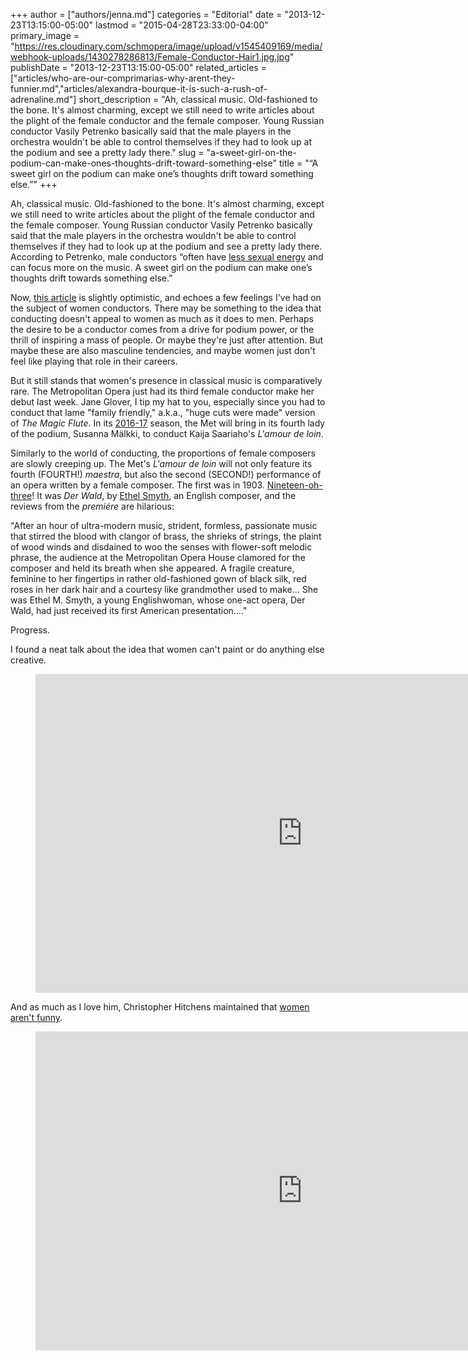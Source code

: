 +++
author = ["authors/jenna.md"]
categories = "Editorial"
date = "2013-12-23T13:15:00-05:00"
lastmod = "2015-04-28T23:33:00-04:00"
primary_image = "https://res.cloudinary.com/schmopera/image/upload/v1545409169/media/webhook-uploads/1430278286813/Female-Conductor-Hair1.jpg.jpg"
publishDate = "2013-12-23T13:15:00-05:00"
related_articles = ["articles/who-are-our-comprimarias-why-arent-they-funnier.md","articles/alexandra-bourque-it-is-such-a-rush-of-adrenaline.md"]
short_description = "Ah, classical music. Old-fashioned to the bone. It&#039;s almost charming, except we still need to write articles about the plight of the female conductor and the female composer. Young Russian conductor Vasily Petrenko basically said that the male players in the orchestra wouldn&#039;t be able to control themselves if they had to look up at the podium and see a pretty lady there."
slug = "a-sweet-girl-on-the-podium-can-make-ones-thoughts-drift-toward-something-else"
title = "“A sweet girl on the podium can make one’s thoughts drift toward something else.”"
+++

Ah, classical music. Old-fashioned to the bone. It's almost charming, except we still need to write articles about the plight of the female conductor and the female composer. Young Russian conductor Vasily Petrenko basically said that the male players in the orchestra wouldn't be able to control themselves if they had to look up at the podium and see a pretty lady there. According to Petrenko, male conductors “often have [less sexual energy](http://www.newsinenglish.no/2013/08/30/new-conductor-strikes-sour-note/) and can focus more on the music. A sweet girl on the podium can make one’s thoughts drift towards something else.”

Now, [this article](http://www.nytimes.com/2013/12/22/arts/music/female-conductors-search-for-equality-at-highest-level.html?pagewanted=1&_r=0&adxnnlx=1387818731-MV22wdovixjQ4sCcfKjqTA) is slightly optimistic, and echoes a few feelings I've had on the subject of women conductors. There may be something to the idea that conducting doesn't appeal to women as much as it does to men. Perhaps the desire to be a conductor comes from a drive for podium power, or the thrill of inspiring a mass of people. Or maybe they're just after attention. But maybe these are also masculine tendencies, and maybe women just don't feel like playing that role in their careers.

But it still stands that women's presence in classical music is comparatively rare. The Metropolitan Opera just had its third female conductor make her debut last week. Jane Glover, I tip my hat to you, especially since you had to conduct that lame "family friendly," a.k.a., "huge cuts were made" version of _The Magic Flute_. In its [2016-17](http://www.operanews.com/Opera_News_Magazine/2013/10/News/Met_New_Works.html) season, the Met will bring in its fourth lady of the podium, Susanna Mälkki, to conduct Kaija Saariaho's _L'amour de loin_.

Similarly to the world of conducting, the proportions of female composers are slowly creeping up. The Met's _L'amour de loin_ will not only feature its fourth (FOURTH!) _maestra_, but also the second (SECOND!) performance of an opera written by a female composer. The first was in 1903\. [Nineteen-oh-three](http://archives.metoperafamily.org/imgs/DerWald.htm)! It was _Der Wald_, by [Ethel Smyth](http://en.wikipedia.org/wiki/Ethel_Smyth), an English composer, and the reviews from the _premiére_ are hilarious:

"After an hour of ultra-modern music, strident, formless, passionate music that stirred the blood with clangor of brass, the shrieks of strings, the plaint of wood winds and disdained to woo the senses with flower-soft melodic phrase, the audience at the Metropolitan Opera House clamored for the composer and held its breath when she appeared. A fragile creature, feminine to her fingertips in rather old-fashioned gown of black silk, red roses in her dark hair and a courtesy like grandmother used to make… She was Ethel M. Smyth, a young Englishwoman, whose one-act opera, Der Wald, had just received its first American presentation…."

Progress.

I found a neat talk about the idea that women can't paint or do anything else creative.

<figure data-type="video">
<iframe width="854" height="510" src="https://www.youtube.com/embed/K29geX4uN9w" frameborder="0" allowfullscreen></iframe>
</figure>

And as much as I love him, Christopher Hitchens maintained that [women aren't funny](http://www.vanityfair.com/culture/features/2007/01/hitchens200701).

<figure data-type="video">
<iframe width="854" height="510" src="https://www.youtube.com/embed/I7izJggqCoA" frameborder="0" allowfullscreen></iframe>
</figure>
